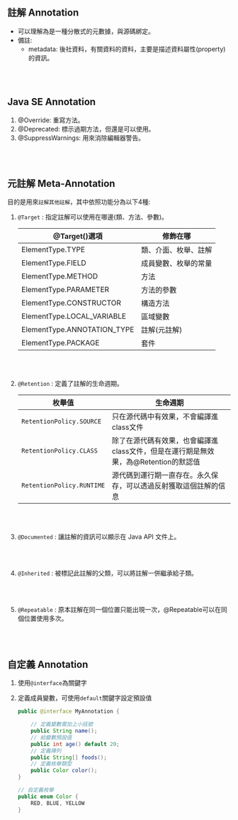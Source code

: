 ## 註解 Annotation
* 可以理解為是一種分散式的元數據，與源碼綁定。
* 備註: 
    * metadata: 後社資料，有關資料的資料，主要是描述資料屬性(property)的資訊。

<br/>

<br/>

## Java SE Annotation

1. @Override: 重寫方法。
2. @Deprecated: 標示過期方法，但還是可以使用。
3. @SuppressWarnings: 用來消除編輯器警告。

<br/>

<br/>


## 元註解 Meta-Annotation
目的是用來`註解其他註解`，其中依照功能分為以下4種:

1. `@Target` : 指定註解可以使用在哪邊(類、方法、參數)。

    |@Target()選項|修飾在哪|
    |--|--|
    |ElementType.TYPE|類、介面、枚舉、註解|
    |ElementType.FIELD|成員變數、枚舉的常量|
    |ElementType.METHOD|方法|
    |ElementType.PARAMETER|方法的參數|
    |ElementType.CONSTRUCTOR|構造方法|
    |ElementType.LOCAL_VARIABLE|區域變數|
    |ElementType.ANNOTATION_TYPE|註解(元註解)|
    |ElementType.PACKAGE|套件|


<br/>

<br/>


2. `@Retention` : 定義了註解的生命週期。

    |枚舉值|生命週期|
    |--|--|
    |`RetentionPolicy.SOURCE`|只在源代碼中有效果，不會編譯進class文件|
    |`RetentionPolicy.CLASS`|除了在源代碼有效果，也會編譯進class文件，但是在運行期是無效果，為@Retention的默認值|
    |`RetentionPolicy.RUNTIME`|源代碼到運行期一直存在。永久保存，可以透過反射獲取這個註解的信息|

<br/>

<br/>

3. `@Documented` : 讓註解的資訊可以顯示在 Java API 文件上。


<br/>

<br/>

4. `@Inherited` : 被標記此註解的父類，可以將註解一併繼承給子類。

<br/>

<br/>

5. `@Repeatable` : 原本註解在同一個位置只能出現一次，@Repeatable可以在同個位置使用多次。


<br/>

<br/>

## 自定義 Annotation
1. 使用`@interface`為關鍵字
2. 定義成員變數，可使用`default`關鍵字設定預設值

    ```java
    public @interface MyAnnotation {

        // 定義變數需加上小括號
        public String name();
        // 給變數預設值
        public int age() default 20;
        // 定義陣列
        public String[] foods();
        // 定義枚舉類型
        public Color color();
    }
    ```
    ```java
    // 自定義枚舉
    public enum Color {
        RED, BLUE, YELLOW
    }
    ```


<br/>

<br/>



